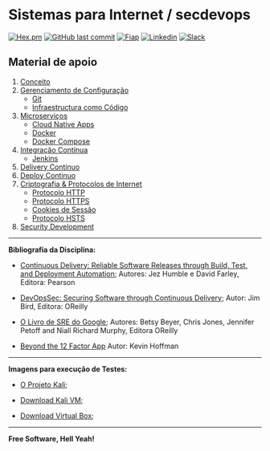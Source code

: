 # Sistemas para Internet / secdevops

[![Hex.pm](https://img.shields.io/hexpm/l/plug.svg)](https://github.com/2TINsecdevops/classroom/blob/master/LICENCE.md) [![GitHub last commit](https://img.shields.io/github/last-commit/google/skia.svg)](https://github.com/2TINsecdevops/classroom/commits/master) [![Fiap](https://img.shields.io/badge/Fiap-2018-ff0080.svg)](https://www.fiap.com.br/) [![Linkedin](https://img.shields.io/badge/Linkedin-hpinfo-00BFFF.svg)](https://www.linkedin.com/in/hpinfo/) [![Slack](https://img.shields.io/badge/slack-%23fiapsecdevops-yellow.svg)](https://join.slack.com/t/fiapsecdevops/shared_invite/enQtMzA5MDUyNTU3ODg5LWY4OTIxYmZiNmI5ZDgzYTQ4MGQ0N2I1NjEzNGIxY2Y0M2M5Y2M4ZGZmYzJhZmFiMzM1ODg5OWQ4ZDVjYTRiZmU)

## Material de apoio

1. [Conceito](https://github.com/2TINsecdevops/classroom/blob/master/content/1conceitos)
2. [Gerenciamento de Configuração](https://github.com/2TINsecdevops/classroom/blob/master/content/2gerenciamentodeConfiguracao)
   - [Git](https://github.com/2TINsecdevops/classroom/blob/master/content/2gerenciamentodeConfiguracao/2.1git.md)
   - [Infraestructura como Código](https://github.com/2TINsecdevops/classroom/blob/master/content/2gerenciamentodeConfiguracao/2.2iac.md)
3. [Microserviços](https://github.com/2TINsecdevops/classroom/blob/master/content/3microservicos)
   - [Cloud Native Apps](https://github.com/2TINsecdevops/classroom/blob/master/content/3microservicos/3.1cloudNativeAplications.md)
   - [Docker](https://github.com/2TINsecdevops/classroom/blob/master/content/3microservicos/3.2docker.md)
   - [Docker Compose](https://github.com/2TINsecdevops/classroom/blob/master/content/3microservicos/3.3dockerCompose.md)
4. [Integração Contínua](https://github.com/2TINsecdevops/classroom/blob/master/content/4continuousIntegration)
   - [Jenkins](https://github.com/2TINsecdevops/classroom/blob/master/labs/jenkins)
5. [Delivery Continuo](https://github.com/2TINsecdevops/classroom/blob/master/content/5continuousDelivery)
6. [Deploy Continuo](https://github.com/2TINsecdevops/classroom/blob/master/content/6continuousDeployment)
7. [Criptografia & Protocolos de Internet](https://github.com/2TINsecdevops/classroom/tree/master/content/7criptografiaProtocolos)
   - [Protocolo HTTP](https://github.com/2TINsecdevops/classroom/tree/master/content/7criptografiaProtocolos/7.1protocoloHTTP.md)
   - [Protocolo HTTPS](https://github.com/2TINsecdevops/classroom/tree/master/content/7criptografiaProtocolos/7.2protocoloHTTPS.md)
   - [Cookies de Sessão](https://github.com/2TINsecdevops/classroom/tree/master/content/7criptografiaProtocolos/7.3cookies.md)
   - [Protocolo HSTS](https://github.com/2TINsecdevops/classroom/tree/master/content/7criptografiaProtocolos/7.4protocoloHSTS.md)
8. [Security Development](https://github.com/2TINsecdevops/classroom/tree/master/content/8security)

---

**Bibliografia da Disciplina:**

* [Continuous Delivery: Reliable Software Releases through Build, Test, and Deployment Automation](https://www.pearson.com/us/higher-education/program/Humble-Continuous-Delivery-Reliable-Software-Releases-through-Build-Test-and-Deployment-Automation/PGM249879.html); 
Autores: Jez Humble e David Farley, Editora: Pearson

* [DevOpsSec: Securing Software through Continuous Delivery](http://www.oreilly.com/webops-perf/free/devopssec.csp); 
Autor: Jim Bird, Editora: OReilly

* [O Livro de SRE do Google](https://landing.google.com/sre/book.html); 
Autores: Betsy Beyer, Chris Jones, Jennifer Petoff and Niall Richard Murphy, Editora OReilly

* [Beyond the 12 Factor App](https://content.pivotal.io/ebooks/beyond-the-12-factor-app) Autor: Kevin Hoffman

---

**Imagens para execução de Testes:**

- [O Projeto Kali](https://www.kali.org/downloads/3/);

- [Download Kali VM](https://www.offensive-security.com/kali-linux-vmware-virtualbox-image-download/);

- [Download Virtual Box](https://www.virtualbox.org/wiki/Downloads);

---

**Free Software, Hell Yeah!**
